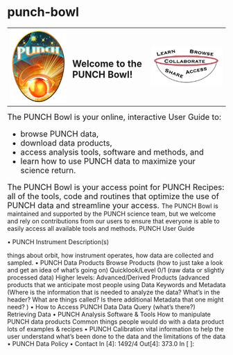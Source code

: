 # punch-bowl

<table><tr><td><img src = "PUNCHLogo_sm.png"></td><td><H2>Welcome to the PUNCH Bowl!</h2></td><td><img src ="punchbowl.png"</tr></table>


<font size = "+1">The PUNCH Bowl is your online, interactive User Guide to:
  * browse PUNCH data,
  * download data products,
  * access analysis tools, software and methods, and
  * learn how to use PUNCH data to maximize your science return.<p />
  
The PUNCH Bowl is your access point for PUNCH Recipes: all of the tools, code and routines that optimize the use of PUNCH data and streamline your access. </font>
The PUNCH Bowl is maintained and supported by the PUNCH science team, but we welcome and rely on contributions from our users to ensure that everyone is able to easily access all available tools and methods.
PUNCH User Guide

• PUNCH Instrument Description(s)

things about orbit, how instrument operates, how data are collected and sampled.
• PUNCH Data Products
Browse Products (how to just take a look and get an idea of what’s going on)
Quicklook/Level 0/1 (raw data or slightly processed data)
Higher levels: Advanced/Derived Products (advanced products that we anticipate most people using
Data Keywords and Metadata (Where is the information that is needed to analyze the data? What’s in the header? What are things called? Is there additional Metadata that one might need? ) • How to Access PUNCH Data
Data Query (what’s there?)
Retrieving Data • PUNCH Analysis Software & Tools
How to manipulate PUNCH data products
Common things people would do with a data product
lots of examples & recipes • PUNCH Calibration
vital information to help the user understand what’s been done to the data and the limitations of the data • PUNCH Data Policy
• Contact
In [4]:
1492/4
Out[4]:
373.0
In [ ]:
